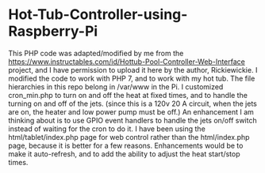 # Hot-Tub-Controller-using-Raspberry-Pi
This PHP code was adapted/modified by me  from the https://www.instructables.com/id/Hottub-Pool-Controller-Web-Interface project, and I have permission to upload it here by the author, Rickiewickie. I modified the code to work with PHP 7, and to work with my hot tub.
The file hierarchies in this repo belong in /var/www in the Pi.
I customized cron_min.php to turn on and off the heat at fixed times, and to handle the turning on and off of the jets. (since this is a 120v 20 A circuit, when the jets are on, the heater and low power pump must be off.)
An enhancement I am thinking about is to use GPIO event handlers to handle the jets on/off switch instead of waiting for the cron to do it.
I have been using the html/tablet/index.php page for web control rather than the html/index.php page, because it is better for a few reasons. Enhancements would be to make it auto-refresh, and to add the ability to adjust the heat start/stop times.
